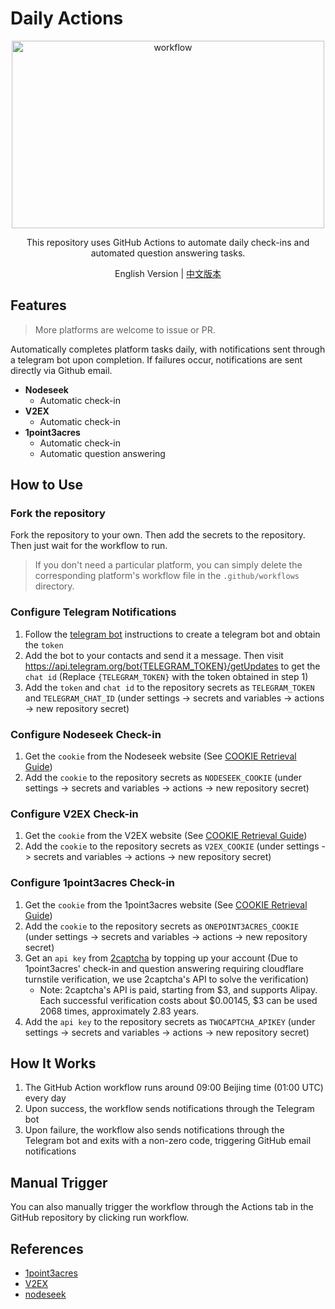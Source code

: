 # Daily Actions


<div align="center">
  <picture>
    <img src="https://cdn.jsdelivr.net/gh/timerring/scratchpad2023/2024/2025-05-25-14-57-31.png" alt="workflow"  width="500" height="300"/>
  </picture>

This repository uses GitHub Actions to automate daily check-ins and automated question answering tasks.

English Version |
[中文版本](./README.md)
</div>

## Features

> More platforms are welcome to issue or PR.

Automatically completes platform tasks daily, with notifications sent through a telegram bot upon completion. If failures occur, notifications are sent directly via Github email.

- **Nodeseek**
  - Automatic check-in
- **V2EX**
  - Automatic check-in
- **1point3acres**
  - Automatic check-in
  - Automatic question answering

## How to Use

### Fork the repository

Fork the repository to your own. Then add the secrets to the repository. Then just wait for the workflow to run.

> If you don't need a particular platform, you can simply delete the corresponding platform's workflow file in the `.github/workflows` directory.

### Configure Telegram Notifications

1. Follow the [telegram bot](https://core.telegram.org/bots/features#botfather) instructions to create a telegram bot and obtain the `token`
2. Add the bot to your contacts and send it a message. Then visit https://api.telegram.org/bot{TELEGRAM_TOKEN}/getUpdates to get the `chat id` (Replace `{TELEGRAM_TOKEN}` with the token obtained in step 1)
3. Add the `token` and `chat id` to the repository secrets as `TELEGRAM_TOKEN` and `TELEGRAM_CHAT_ID` (under settings -> secrets and variables -> actions -> new repository secret)

### Configure Nodeseek Check-in

1. Get the `cookie` from the Nodeseek website (See [COOKIE Retrieval Guide](https://blog.timerring.com/posts/the-way-to-get-cookie/))
2. Add the `cookie` to the repository secrets as `NODESEEK_COOKIE` (under settings -> secrets and variables -> actions -> new repository secret)

### Configure V2EX Check-in

1. Get the `cookie` from the V2EX website (See [COOKIE Retrieval Guide](https://blog.timerring.com/posts/the-way-to-get-cookie/))
2. Add the `cookie` to the repository secrets as `V2EX_COOKIE` (under settings -> secrets and variables -> actions -> new repository secret)

### Configure 1point3acres Check-in

1. Get the `cookie` from the 1point3acres website (See [COOKIE Retrieval Guide](https://blog.timerring.com/posts/the-way-to-get-cookie/))
2. Add the `cookie` to the repository secrets as `ONEPOINT3ACRES_COOKIE` (under settings -> secrets and variables -> actions -> new repository secret)
3. Get an `api key` from [2captcha](https://2captcha.com/) by topping up your account (Due to 1point3acres' check-in and question answering requiring cloudflare turnstile verification, we use 2captcha's API to solve the verification)
   - Note: 2captcha's API is paid, starting from $3, and supports Alipay. Each successful verification costs about $0.00145, $3 can be used 2068 times, approximately 2.83 years.
4. Add the `api key` to the repository secrets as `TWOCAPTCHA_APIKEY` (under settings -> secrets and variables -> actions -> new repository secret)

## How It Works

1. The GitHub Action workflow runs around 09:00 Beijing time (01:00 UTC) every day
2. Upon success, the workflow sends notifications through the Telegram bot
3. Upon failure, the workflow also sends notifications through the Telegram bot and exits with a non-zero code, triggering GitHub email notifications

## Manual Trigger

You can also manually trigger the workflow through the Actions tab in the GitHub repository by clicking run workflow.

## References

- [1point3acres](https://github.com/harryhare/1point3acres)
- [V2EX](https://github.com/CruiseTian/action-hub)
- [nodeseek](https://github.com/xinycai/nodeseek_signin)